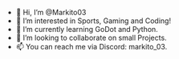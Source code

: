 - 👋 Hi, I’m @Markito03
- 👀 I’m interested in Sports, Gaming and Coding!
- 🌱 I’m currently learning GoDot and Python.
- 💞️ I’m looking to collaborate on small Projects.
- 📫 You can reach me via Discord: markito_03.

<!---
Markito03/Markito03 is a ✨ special ✨ repository because its `README.md` (this file) appears on your GitHub profile.
You can click the Preview link to take a look at your changes.
--->
